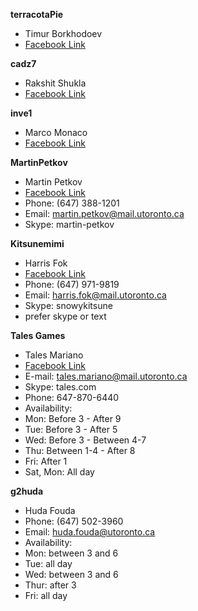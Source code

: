 
**terracotaPie**
* Timur Borkhodoev
* [Facebook Link](https://www.facebook.com/terracotaPiePie)

**cadz7**
* Rakshit Shukla
* [Facebook Link](https://www.facebook.com/rick.shukla)

**inve1**
* Marco Monaco
* [Facebook Link](https://www.facebook.com/inventore1)

**MartinPetkov**
* Martin Petkov
* [Facebook Link](https://www.facebook.com/martin.p.petkov)
* Phone: (647) 388-1201
* Email: martin.petkov@mail.utoronto.ca
* Skype: martin-petkov

**Kitsunemimi**
* Harris Fok
* [Facebook Link](https://www.facebook.com/KarumiHakuhyou)
* Phone: (647) 971-9819
* Email: harris.fok@mail.utoronto.ca
* Skype: snowykitsune
* prefer skype or text

**Tales Games**
* Tales Mariano
* [Facebook Link](https://www.facebook.com/tales.mariano.7)
* E-mail: tales.mariano@mail.utoronto.ca
* Skype: tales.com
* Phone: 647-870-6440	
* Availability:
 * Mon: Before 3 - After 9
 * Tue: Before 3 - After 5
 * Wed: Before 3 - Between 4-7
 * Thu: Between 1-4 - After 8
 * Fri: After 1
 * Sat, Mon: All day

**g2huda**
* Huda Fouda
* Phone: (647) 502-3960
* Email: huda.fouda@utoronto.ca
* Availability:
 * Mon: between 3 and 6
 * Tue: all day
 * Wed: between 3 and 6
 * Thur: after 3
 * Fri: all day

